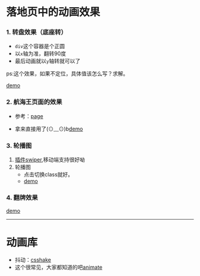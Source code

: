 # 落地页中的动画效果


### 1. 转盘效果（底座转）

- `div`这个容器是个正圆
- 以`x`轴为准，翻转90度
- 最后动画就以`y`轴转就可以了

ps:这个效果，如果不定位，具体值该怎么写？求解。

[demo](http://js.jirengu.com/makutufolu/1/edit?html,css,output)


### 2. 航海王页面的效果

- 参考：[page](http://one-piece.cc/act/recall)

- 拿来直接用了(⊙﹏⊙)b[demo](http://js.jirengu.com/qisa/31/edit)

### 3. 轮播图

1. [插件swiper](http://www.swiper.com.cn/),移动端支持很好呦
2. 轮播图
	- 点击切换class就好。
	- [demo](http://js.jirengu.com/zanar/1/edit?html,css,output)

### 4. 翻牌效果

[demo](http://js.jirengu.com/sorip/1/edit)




---

# 动画库

- 抖动：[csshake](https://elrumordelaluz.github.io/csshake/)
- 这个很常见，大家都知道的吧[animate](https://github.com/daneden/animate.css)



